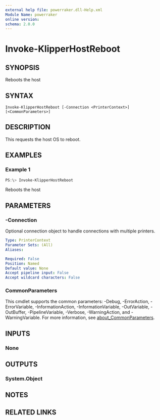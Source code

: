 ```yaml
---
external help file: powerraker.dll-Help.xml
Module Name: powerraker
online version:
schema: 2.0.0
---
```


# Invoke-KlipperHostReboot

## SYNOPSIS
Reboots the host

## SYNTAX

```
Invoke-KlipperHostReboot [-Connection <PrinterContext>] [<CommonParameters>]
```

## DESCRIPTION
This requests the host OS to reboot.

## EXAMPLES

### Example 1
```powershell
PS:\> Invoke-KlipperHostReboot
```

Reboots the host

## PARAMETERS

### -Connection
Optional connection object to handle connections with multiple printers.

```yaml
Type: PrinterContext
Parameter Sets: (All)
Aliases:

Required: False
Position: Named
Default value: None
Accept pipeline input: False
Accept wildcard characters: False
```

### CommonParameters
This cmdlet supports the common parameters: -Debug, -ErrorAction, -ErrorVariable, -InformationAction, -InformationVariable, -OutVariable, -OutBuffer, -PipelineVariable, -Verbose, -WarningAction, and -WarningVariable. For more information, see [about_CommonParameters](http://go.microsoft.com/fwlink/?LinkID=113216).

## INPUTS

### None
## OUTPUTS

### System.Object
## NOTES

## RELATED LINKS
